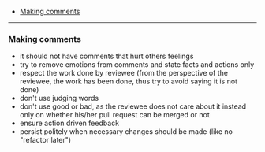 - [Making comments](#making-comments)
____

### Making comments

- it should not have comments that hurt others feelings
- try to remove emotions from comments and state facts and actions only
- respect the work done by reviewee (from the perspective of the reviewee, the
    work has been done, thus try to avoid saying it is not done)
- don't use judging words
- don't use good or bad, as the reviewee does not care about it instead only on
    whether his/her pull request can be merged or not
- ensure action driven feedback
- persist politely when necessary changes should be made (like no "refactor later")
